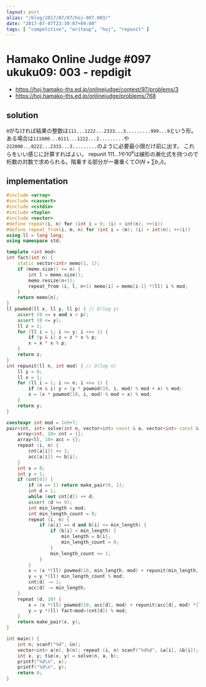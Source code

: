 ```yaml
---
layout: post
alias: "/blog/2017/07/07/hoj-097-003/"
date: "2017-07-07T23:30:07+09:00"
tags: [ "competitive", "writeup", "hoj", "repunit" ]
---
```


# Hamako Online Judge #097 ukuku09: 003 - repdigit

-   <https://hoj.hamako-ths.ed.jp/onlinejudge/contest/97/problems/3>
-   <https://hoj.hamako-ths.ed.jp/onlinejudge/problems/768>

## solution

`0`がなければ結果の整数は`111...1222...2333...3.........999...9`という形。
ある場合は`111000...0111...1222...2.........`や`222000...0222...2333...3.........`のように必要最小限だけ前に出す。
これらをいい感じに計算すればよい。
repunit $111 \dots 1$や$10^k$は線形の漸化式を持つので桁数の対数で求められる。階乗する部分が一番重くて$O(N + \sum b\_i)$。

## implementation

``` c++
#include <array>
#include <cassert>
#include <cstdio>
#include <tuple>
#include <vector>
#define repeat(i, n) for (int i = 0; (i) < int(n); ++(i))
#define repeat_from(i, m, n) for (int i = (m); (i) < int(n); ++(i))
using ll = long long;
using namespace std;

template <int mod>
int fact(int n) {
    static vector<int> memo(1, 1);
    if (memo.size() <= n) {
        int l = memo.size();
        memo.resize(n+1);
        repeat_from (i, l, n+1) memo[i] = memo[i-1] *(ll) i % mod;
    }
    return memo[n];
}
ll powmod(ll x, ll y, ll p) { // O(log y)
    assert (0 <= x and x < p);
    assert (0 <= y);
    ll z = 1;
    for (ll i = 1; i <= y; i <<= 1) {
        if (y & i) z = z * x % p;
        x = x * x % p;
    }
    return z;
}
int repunit(ll n, int mod) { // O(log n)
    ll y = 0;
    ll x = 1;
    for (ll i = 1; i <= n; i <<= 1) {
        if (n & i) y = (y * powmod(10, i, mod) % mod + x) % mod;
        x = (x * powmod(10, i, mod) % mod + x) % mod;
    }
    return y;
}

constexpr int mod = 1e9+7;
pair<int, int> solve(int n, vector<int> const & a, vector<int> const & b) {
    array<int, 10> cnt = {};
    array<ll, 10> acc = {};
    repeat (i, n) {
        cnt[a[i]] += 1;
        acc[a[i]] += b[i];
    }
    int x = 0;
    int y = 1;
    if (cnt[0]) {
        if (n == 1) return make_pair(0, 1);
        int d = 1;
        while (not cnt[d]) ++ d;
        assert (d <= 9);
        int min_length = mod;
        int min_length_count = 0;
        repeat (i, n) {
            if (a[i] == d and b[i] <= min_length) {
                if (b[i] < min_length) {
                    min_length = b[i];
                    min_length_count = 0;
                }
                min_length_count += 1;
            }
        }
        x = (x *(ll) powmod(10, min_length, mod) + repunit(min_length, mod) *(ll) d % mod) % mod;
        y = y *(ll) min_length_count % mod;
        cnt[d] -= 1;
        acc[d] -= min_length;
    }
    repeat (d, 10) {
        x = (x *(ll) powmod(10, acc[d], mod) + repunit(acc[d], mod) *(ll) d % mod) % mod;
        y = y *(ll) fact<mod>(cnt[d]) % mod;
    }
    return make_pair(x, y);
}

int main() {
    int n; scanf("%d", &n);
    vector<int> a(n), b(n); repeat (i, n) scanf("%d%d", &a[i], &b[i]);
    int x, y; tie(x, y) = solve(n, a, b);
    printf("%d\n", x);
    printf("%d\n", y);
    return 0;
}
```

